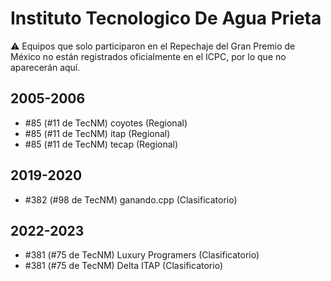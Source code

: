 # Instituto Tecnologico De Agua Prieta

:warning: Equipos que solo participaron en el Repechaje del Gran Premio de México no están registrados oficialmente en el ICPC, por lo que no aparecerán aquí.

## 2005-2006

- #85 (#11 de TecNM) coyotes (Regional)
- #85 (#11 de TecNM) itap (Regional)
- #85 (#11 de TecNM) tecap (Regional)

## 2019-2020

- #382 (#98 de TecNM) ganando.cpp (Clasificatorio)

## 2022-2023

- #381 (#75 de TecNM) Luxury Programers  (Clasificatorio)
- #381 (#75 de TecNM) Delta ITAP (Clasificatorio)


